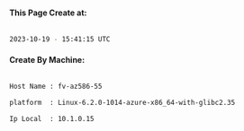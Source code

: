 
   
#### This Page Create at:

```bash

2023-10-19 - 15:41:15 UTC

```

#### Create By Machine:

```bash

Host Name : fv-az586-55

platform  : Linux-6.2.0-1014-azure-x86_64-with-glibc2.35

Ip Local  : 10.1.0.15

```


